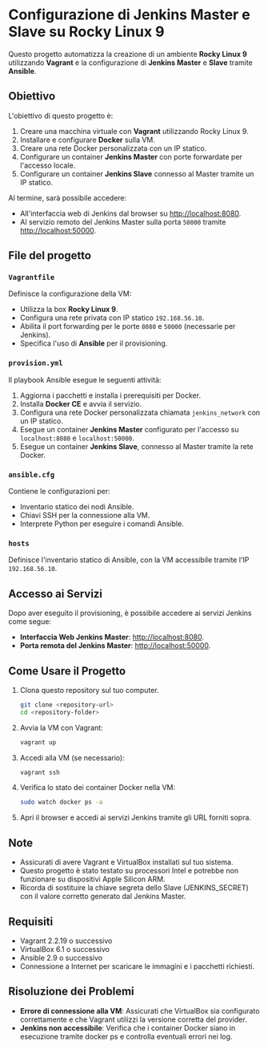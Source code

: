 # Configurazione di Jenkins Master e Slave su Rocky Linux 9

Questo progetto automatizza la creazione di un ambiente **Rocky Linux 9** utilizzando **Vagrant** e la configurazione di **Jenkins Master** e **Slave** tramite **Ansible**. 

## Obiettivo

L'obiettivo di questo progetto è:
1. Creare una macchina virtuale con **Vagrant** utilizzando Rocky Linux 9.
2. Installare e configurare **Docker** sulla VM.
3. Creare una rete Docker personalizzata con un IP statico.
4. Configurare un container **Jenkins Master** con porte forwardate per l'accesso locale.
5. Configurare un container **Jenkins Slave** connesso al Master tramite un IP statico.

Al termine, sarà possibile accedere:
- All'interfaccia web di Jenkins dal browser su [http://localhost:8080](http://localhost:8080).
- Al servizio remoto del Jenkins Master sulla porta `50000` tramite [http://localhost:50000](http://localhost:50000).

## File del progetto

### `Vagrantfile`
Definisce la configurazione della VM:
- Utilizza la box **Rocky Linux 9**.
- Configura una rete privata con IP statico `192.168.56.10`.
- Abilita il port forwarding per le porte `8080` e `50000` (necessarie per Jenkins).
- Specifica l'uso di **Ansible** per il provisioning.

### `provision.yml`
Il playbook Ansible esegue le seguenti attività:
1. Aggiorna i pacchetti e installa i prerequisiti per Docker.
2. Installa **Docker CE** e avvia il servizio.
3. Configura una rete Docker personalizzata chiamata `jenkins_network` con un IP statico.
4. Esegue un container **Jenkins Master** configurato per l'accesso su `localhost:8080` e `localhost:50000`.
5. Esegue un container **Jenkins Slave**, connesso al Master tramite la rete Docker.

### `ansible.cfg`
Contiene le configurazioni per:
- Inventario statico dei nodi Ansible.
- Chiavi SSH per la connessione alla VM.
- Interprete Python per eseguire i comandi Ansible.

### `hosts`
Definisce l'inventario statico di Ansible, con la VM accessibile tramite l'IP `192.168.56.10`.

## Accesso ai Servizi

Dopo aver eseguito il provisioning, è possibile accedere ai servizi Jenkins come segue:
- **Interfaccia Web Jenkins Master**: [http://localhost:8080](http://localhost:8080).
- **Porta remota del Jenkins Master**: [http://localhost:50000](http://localhost:50000).

## Come Usare il Progetto

1. Clona questo repository sul tuo computer.
   ```bash
   git clone <repository-url>
   cd <repository-folder>
   ```

2. Avvia la VM con Vagrant:
   ```bash
   vagrant up
   ```
3. Accedi alla VM (se necessario):
   ```bash
   vagrant ssh
   ```

4. Verifica lo stato dei container Docker nella VM:
   ```bash
   sudo watch docker ps -a
   ```

5. Apri il browser e accedi ai servizi Jenkins tramite gli URL forniti sopra.

## Note

- Assicurati di avere Vagrant e VirtualBox installati sul tuo sistema.
- Questo progetto è stato testato su processori Intel e potrebbe non funzionare su dispositivi Apple Silicon ARM.
- Ricorda di sostituire la chiave segreta dello Slave (JENKINS_SECRET) con il valore corretto generato dal Jenkins Master.

## Requisiti

- Vagrant 2.2.19 o successivo
- VirtualBox 6.1 o successivo
- Ansible 2.9 o successivo
- Connessione a Internet per scaricare le immagini e i pacchetti richiesti.

## Risoluzione dei Problemi

- **Errore di connessione alla VM**: Assicurati che VirtualBox sia configurato correttamente e che Vagrant utilizzi la versione corretta del provider.
- **Jenkins non accessibile**: Verifica che i container Docker siano in esecuzione tramite docker ps e controlla eventuali errori nei log.
